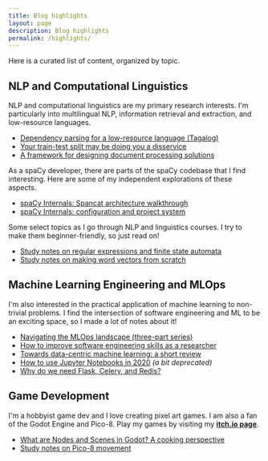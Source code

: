 ```yaml
---
title: Blog highlights
layout: page
description: Blog highlights
permalink: /highlights/
---
```


Here is a curated list of content, organized by topic.


## NLP and Computational Linguistics
NLP and computational linguistics are my primary research interests. I'm particularly into
multilingual NLP, information retrieval and extraction, and low-resource languages.

- [Dependency parsing for a low-resource language (Tagalog)](/notebook/2022/04/24/low-resource-dep-parse/)
- [Your train-test split may be doing you a disservice](/notebook/2022/08/02/splits/)
- [A framework for designing document processing solutions](/notebook/2022/06/19/document-processing-framework/)

As a spaCy developer, there are parts of the spaCy codebase that I find
interesting. Here are some of my independent explorations of these aspects.

- [spaCy Internals: Spancat architecture walkthrough](/notebook/2022/07/16/spacy-registry/)
- [spaCy Internals: configuration and project system](/notebook/2021/11/20/spacy-v3/)

Some select topics as I go through NLP and linguistics courses. I try to make
them beginner-friendly, so just read on!

- [Study notes on regular expressions and finite state automata](/notebook/2022/10/07/finite-state-automata/)
- [Study notes on making word vectors from scratch](/notebook/2021/12/11/word-vectors/)


## Machine Learning Engineering and MLOps
I'm also interested in the practical application of machine learning to non-trivial problems. I find the
intersection of software engineering and ML to be an exciting space, so I made a lot of notes about it!

- [Navigating the MLOps landscape (three-part series)](/notebook/2021/05/10/navigating-the-mlops-landscape/)
- [How to improve software engineering skills as a researcher](/notebook/2020/11/15/data-science-swe/)
- [Towards data-centric machine learning: a short review](/notebook/2021/07/30/data-centric-ml/)
- [How to use Jupyter Notebooks in 2020](/notebook/2020/03/06/jupyter-notebooks-in-2020/) *(a bit deprecated)*
- [Why do we need Flask, Celery, and Redis?](/notebook/2019/11/08/flask-redis-celery-mcdo/)

## Game Development
I'm a hobbyist game dev and I love creating pixel art games. I am also a fan of
the Godot Engine and Pico-8. Play my games by visiting my [**itch.io
page**](https://ljvmiranda921.itch.io).

- [What are Nodes and Scenes in Godot? A cooking perspective](/notebook/2021/04/19/godot-nodes-and-scenes/)
- [Study notes on Pico-8 movement](/notebook/2021/01/31/pico8-offset/)